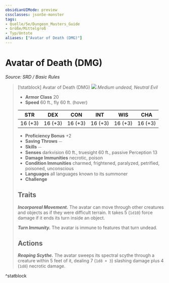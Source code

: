 ```yaml
---
obsidianUIMode: preview
cssclasses: json5e-monster
tags:
- Quelle/5e/Dungeon_Masters_Guide
- Größe/Mittelgroß
- Typ/Untote
aliases: ["Avatar of Death (DMG)"]
---
```

# Avatar of Death (DMG)
*Source: SRD / Basic Rules*  

> [!statblock] Avatar of Death (DMG)
> ![](compendium/bestiary/undead/token/avatar-of-death.png#token)
> *Medium undead, Neutral Evil*
> 
> - **Armor Class** 20 
> - **Speed** 60 ft., fly 60 ft. (hover)
> 
> |STR|DEX|CON|INT|WIS|CHA|
> |:---:|:---:|:---:|:---:|:---:|:---:|
> |16 (+3)|16 (+3)|16 (+3)|16 (+3)|16 (+3)|16 (+3)|
> 
> - **Proficiency Bonus** +2
> - **Saving Throws** ⏤
> - **Skills** ⏤
> - **Senses** darkvision 60 ft., truesight 60 ft., passive Perception 13
> - **Damage Immunities** necrotic, poison
> - **Condition Immunities** charmed, frightened, paralyzed, petrified, poisoned, unconscious
> - **Languages** all languages known to its summoner
> - **Challenge** 
> 
> ## Traits
> 
> ***Incorporeal Movement.*** The avatar can move through other creatures and objects as if they were difficult terrain. It takes 5 (`1d10`) force damage if it ends its turn inside an object.
> 
> ***Turn Immunity.*** The avatar is immune to features that turn undead.
> 
> ## Actions
> 
> ***Reaping Scythe.*** The avatar sweeps its spectral scythe through a creature within 5 feet of it, dealing 7 (`1d8 + 3`) slashing damage plus 4 (`1d8`) necrotic damage.

^statblock